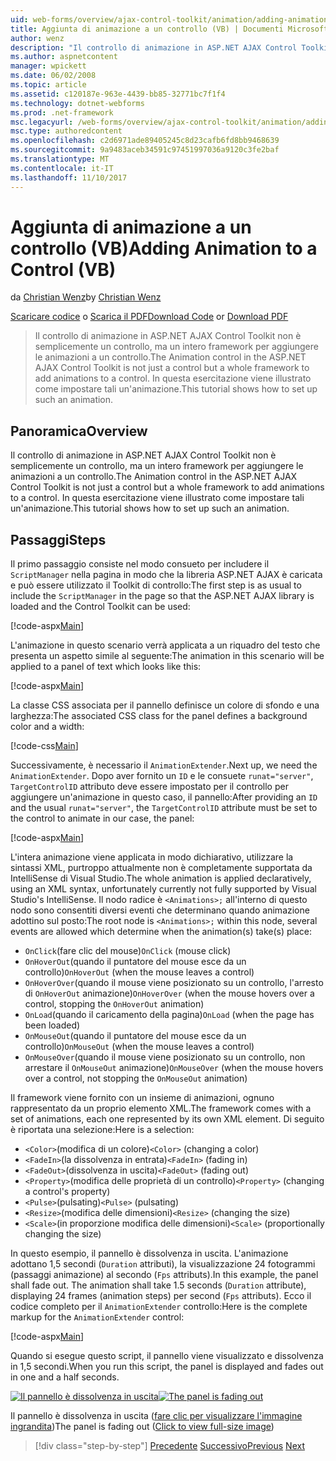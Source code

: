```yaml
---
uid: web-forms/overview/ajax-control-toolkit/animation/adding-animation-to-a-control-vb
title: Aggiunta di animazione a un controllo (VB) | Documenti Microsoft
author: wenz
description: "Il controllo di animazione in ASP.NET AJAX Control Toolkit non è semplicemente un controllo, ma un intero framework per aggiungere le animazioni a un controllo. Questa esercitazione viene illustrato come..."
ms.author: aspnetcontent
manager: wpickett
ms.date: 06/02/2008
ms.topic: article
ms.assetid: c120187e-963e-4439-bb85-32771bc7f1f4
ms.technology: dotnet-webforms
ms.prod: .net-framework
msc.legacyurl: /web-forms/overview/ajax-control-toolkit/animation/adding-animation-to-a-control-vb
msc.type: authoredcontent
ms.openlocfilehash: c2d6971ade89405245c8d23cafb6fd8bb9468639
ms.sourcegitcommit: 9a9483aceb34591c97451997036a9120c3fe2baf
ms.translationtype: MT
ms.contentlocale: it-IT
ms.lasthandoff: 11/10/2017
---
```

<a name="adding-animation-to-a-control-vb"></a><span data-ttu-id="9754c-104">Aggiunta di animazione a un controllo (VB)</span><span class="sxs-lookup"><span data-stu-id="9754c-104">Adding Animation to a Control (VB)</span></span>
====================
<span data-ttu-id="9754c-105">da [Christian Wenz](https://github.com/wenz)</span><span class="sxs-lookup"><span data-stu-id="9754c-105">by [Christian Wenz](https://github.com/wenz)</span></span>

<span data-ttu-id="9754c-106">[Scaricare codice](http://download.microsoft.com/download/f/9/a/f9a26acd-8df4-4484-8a18-199e4598f411/Animation1.vb.zip) o [Scarica il PDF](http://download.microsoft.com/download/6/7/1/6718d452-ff89-4d3f-a90e-c74ec2d636a3/animation1VB.pdf)</span><span class="sxs-lookup"><span data-stu-id="9754c-106">[Download Code](http://download.microsoft.com/download/f/9/a/f9a26acd-8df4-4484-8a18-199e4598f411/Animation1.vb.zip) or [Download PDF](http://download.microsoft.com/download/6/7/1/6718d452-ff89-4d3f-a90e-c74ec2d636a3/animation1VB.pdf)</span></span>

> <span data-ttu-id="9754c-107">Il controllo di animazione in ASP.NET AJAX Control Toolkit non è semplicemente un controllo, ma un intero framework per aggiungere le animazioni a un controllo.</span><span class="sxs-lookup"><span data-stu-id="9754c-107">The Animation control in the ASP.NET AJAX Control Toolkit is not just a control but a whole framework to add animations to a control.</span></span> <span data-ttu-id="9754c-108">In questa esercitazione viene illustrato come impostare tali un'animazione.</span><span class="sxs-lookup"><span data-stu-id="9754c-108">This tutorial shows how to set up such an animation.</span></span>


## <a name="overview"></a><span data-ttu-id="9754c-109">Panoramica</span><span class="sxs-lookup"><span data-stu-id="9754c-109">Overview</span></span>

<span data-ttu-id="9754c-110">Il controllo di animazione in ASP.NET AJAX Control Toolkit non è semplicemente un controllo, ma un intero framework per aggiungere le animazioni a un controllo.</span><span class="sxs-lookup"><span data-stu-id="9754c-110">The Animation control in the ASP.NET AJAX Control Toolkit is not just a control but a whole framework to add animations to a control.</span></span> <span data-ttu-id="9754c-111">In questa esercitazione viene illustrato come impostare tali un'animazione.</span><span class="sxs-lookup"><span data-stu-id="9754c-111">This tutorial shows how to set up such an animation.</span></span>

## <a name="steps"></a><span data-ttu-id="9754c-112">Passaggi</span><span class="sxs-lookup"><span data-stu-id="9754c-112">Steps</span></span>

<span data-ttu-id="9754c-113">Il primo passaggio consiste nel modo consueto per includere il `ScriptManager` nella pagina in modo che la libreria ASP.NET AJAX è caricata e può essere utilizzato il Toolkit di controllo:</span><span class="sxs-lookup"><span data-stu-id="9754c-113">The first step is as usual to include the `ScriptManager` in the page so that the ASP.NET AJAX library is loaded and the Control Toolkit can be used:</span></span>

[!code-aspx[Main](adding-animation-to-a-control-vb/samples/sample1.aspx)]

<span data-ttu-id="9754c-114">L'animazione in questo scenario verrà applicata a un riquadro del testo che presenta un aspetto simile al seguente:</span><span class="sxs-lookup"><span data-stu-id="9754c-114">The animation in this scenario will be applied to a panel of text which looks like this:</span></span>

[!code-aspx[Main](adding-animation-to-a-control-vb/samples/sample2.aspx)]

<span data-ttu-id="9754c-115">La classe CSS associata per il pannello definisce un colore di sfondo e una larghezza:</span><span class="sxs-lookup"><span data-stu-id="9754c-115">The associated CSS class for the panel defines a background color and a width:</span></span>

[!code-css[Main](adding-animation-to-a-control-vb/samples/sample3.css)]

<span data-ttu-id="9754c-116">Successivamente, è necessario il `AnimationExtender`.</span><span class="sxs-lookup"><span data-stu-id="9754c-116">Next up, we need the `AnimationExtender`.</span></span> <span data-ttu-id="9754c-117">Dopo aver fornito un `ID` e le consuete `runat="server"`, `TargetControlID` attributo deve essere impostato per il controllo per aggiungere un'animazione in questo caso, il pannello:</span><span class="sxs-lookup"><span data-stu-id="9754c-117">After providing an `ID` and the usual `runat="server"`, the `TargetControlID` attribute must be set to the control to animate in our case, the panel:</span></span>

[!code-aspx[Main](adding-animation-to-a-control-vb/samples/sample4.aspx)]

<span data-ttu-id="9754c-118">L'intera animazione viene applicata in modo dichiarativo, utilizzare la sintassi XML, purtroppo attualmente non è completamente supportata da IntelliSense di Visual Studio.</span><span class="sxs-lookup"><span data-stu-id="9754c-118">The whole animation is applied declaratively, using an XML syntax, unfortunately currently not fully supported by Visual Studio's IntelliSense.</span></span> <span data-ttu-id="9754c-119">Il nodo radice è `<Animations>;` all'interno di questo nodo sono consentiti diversi eventi che determinano quando animazione adottino sul posto:</span><span class="sxs-lookup"><span data-stu-id="9754c-119">The root node is `<Animations>;` within this node, several events are allowed which determine when the animation(s) take(s) place:</span></span>

- <span data-ttu-id="9754c-120">`OnClick`(fare clic del mouse)</span><span class="sxs-lookup"><span data-stu-id="9754c-120">`OnClick` (mouse click)</span></span>
- <span data-ttu-id="9754c-121">`OnHoverOut`(quando il puntatore del mouse esce da un controllo)</span><span class="sxs-lookup"><span data-stu-id="9754c-121">`OnHoverOut` (when the mouse leaves a control)</span></span>
- <span data-ttu-id="9754c-122">`OnHoverOver`(quando il mouse viene posizionato su un controllo, l'arresto di `OnHoverOut` animazione)</span><span class="sxs-lookup"><span data-stu-id="9754c-122">`OnHoverOver` (when the mouse hovers over a control, stopping the `OnHoverOut` animation)</span></span>
- <span data-ttu-id="9754c-123">`OnLoad`(quando il caricamento della pagina)</span><span class="sxs-lookup"><span data-stu-id="9754c-123">`OnLoad` (when the page has been loaded)</span></span>
- <span data-ttu-id="9754c-124">`OnMouseOut`(quando il puntatore del mouse esce da un controllo)</span><span class="sxs-lookup"><span data-stu-id="9754c-124">`OnMouseOut` (when the mouse leaves a control)</span></span>
- <span data-ttu-id="9754c-125">`OnMouseOver`(quando il mouse viene posizionato su un controllo, non arrestare il `OnMouseOut` animazione)</span><span class="sxs-lookup"><span data-stu-id="9754c-125">`OnMouseOver` (when the mouse hovers over a control, not stopping the `OnMouseOut` animation)</span></span>

<span data-ttu-id="9754c-126">Il framework viene fornito con un insieme di animazioni, ognuno rappresentato da un proprio elemento XML.</span><span class="sxs-lookup"><span data-stu-id="9754c-126">The framework comes with a set of animations, each one represented by its own XML element.</span></span> <span data-ttu-id="9754c-127">Di seguito è riportata una selezione:</span><span class="sxs-lookup"><span data-stu-id="9754c-127">Here is a selection:</span></span>

- <span data-ttu-id="9754c-128">`<Color>`(modifica di un colore)</span><span class="sxs-lookup"><span data-stu-id="9754c-128">`<Color>` (changing a color)</span></span>
- <span data-ttu-id="9754c-129">`<FadeIn>`(la dissolvenza in entrata)</span><span class="sxs-lookup"><span data-stu-id="9754c-129">`<FadeIn>` (fading in)</span></span>
- <span data-ttu-id="9754c-130">`<FadeOut>`(dissolvenza in uscita)</span><span class="sxs-lookup"><span data-stu-id="9754c-130">`<FadeOut>` (fading out)</span></span>
- <span data-ttu-id="9754c-131">`<Property>`(modifica delle proprietà di un controllo)</span><span class="sxs-lookup"><span data-stu-id="9754c-131">`<Property>` (changing a control's property)</span></span>
- <span data-ttu-id="9754c-132">`<Pulse>`(pulsating)</span><span class="sxs-lookup"><span data-stu-id="9754c-132">`<Pulse>` (pulsating)</span></span>
- <span data-ttu-id="9754c-133">`<Resize>`(modifica delle dimensioni)</span><span class="sxs-lookup"><span data-stu-id="9754c-133">`<Resize>` (changing the size)</span></span>
- <span data-ttu-id="9754c-134">`<Scale>`(in proporzione modifica delle dimensioni)</span><span class="sxs-lookup"><span data-stu-id="9754c-134">`<Scale>` (proportionally changing the size)</span></span>

<span data-ttu-id="9754c-135">In questo esempio, il pannello è dissolvenza in uscita. L'animazione adottano 1,5 secondi (`Duration` attributi), la visualizzazione 24 fotogrammi (passaggi animazione) al secondo (`Fps` attributs).</span><span class="sxs-lookup"><span data-stu-id="9754c-135">In this example, the panel shall fade out. The animation shall take 1.5 seconds (`Duration` attribute), displaying 24 frames (animation steps) per second (`Fps` attributs).</span></span> <span data-ttu-id="9754c-136">Ecco il codice completo per il `AnimationExtender` controllo:</span><span class="sxs-lookup"><span data-stu-id="9754c-136">Here is the complete markup for the `AnimationExtender` control:</span></span>

[!code-aspx[Main](adding-animation-to-a-control-vb/samples/sample5.aspx)]

<span data-ttu-id="9754c-137">Quando si esegue questo script, il pannello viene visualizzato e dissolvenza in 1,5 secondi.</span><span class="sxs-lookup"><span data-stu-id="9754c-137">When you run this script, the panel is displayed and fades out in one and a half seconds.</span></span>


<span data-ttu-id="9754c-138">[![Il pannello è dissolvenza in uscita](adding-animation-to-a-control-vb/_static/image2.png)](adding-animation-to-a-control-vb/_static/image1.png)</span><span class="sxs-lookup"><span data-stu-id="9754c-138">[![The panel is fading out](adding-animation-to-a-control-vb/_static/image2.png)](adding-animation-to-a-control-vb/_static/image1.png)</span></span>

<span data-ttu-id="9754c-139">Il pannello è dissolvenza in uscita ([fare clic per visualizzare l'immagine ingrandita](adding-animation-to-a-control-vb/_static/image3.png))</span><span class="sxs-lookup"><span data-stu-id="9754c-139">The panel is fading out ([Click to view full-size image](adding-animation-to-a-control-vb/_static/image3.png))</span></span>

>[!div class="step-by-step"]
<span data-ttu-id="9754c-140">[Precedente](dynamically-controlling-updatepanel-animations-cs.md)
[Successivo](executing-several-animations-at-the-same-time-vb.md)</span><span class="sxs-lookup"><span data-stu-id="9754c-140">[Previous](dynamically-controlling-updatepanel-animations-cs.md)
[Next](executing-several-animations-at-the-same-time-vb.md)</span></span>
